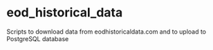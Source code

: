 # eod_historical_data
Scripts to download data from eodhistoricaldata.com and to upload to PostgreSQL database
